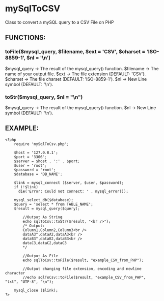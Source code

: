 mySqlToCSV
==========

Class to convert a mySQL query to a CSV File on PHP

## FUNCTIONS: ##

### toFile($mysql_query, $filename, $ext = 'CSV', $charset = 'ISO-8859-1', $nl = '\n') ###

$mysql_query -> The result of the mysql_query() function.
$filename -> The name of your output file.
$ext -> The file extension (DEFAULT: 'CSV').
$charset -> The file charset (DEFAULT: 'ISO-8859-1').
$nl -> New Line symbol (DEFAULT: '\n').

### toStr($mysql_query, $nl = "\n") ###

$mysql_query -> The result of the mysql_query() function.
$nl -> New Line symbol (DEFAULT: '\n').


## EXAMPLE: ##

	<?php
		require 'mySqlToCsv.php';
		
		$host = '127.0.0.1';
		$port = '3306';
		$server = $host . ':' . $port;
		$user = 'root';
		$password = 'root';
		$database = 'DB_NAME';
		
		$link = mysql_connect ($server, $user, $password);
		if (!$link)
		  die('Error: Could not connect: ' . mysql_error());
		
		mysql_select_db($database);
		$query = 'select * from TABLE_NAME';
		$result = mysql_query($query);
		
			//Output As String
			echo sqlToCsv::toStr($result, "<br />");
			/* Output:
			Column1,Column2,Column3<br />
			dataA3",dataA2,dataA3<br />
			dataB3",dataB2,dataB3<br />
			dataC3,dataC2,dataC3
			*/
		
			//Output As File
			echo sqlToCsv::toFile($result, "example_CSV_from_PHP");
			
			//Output changing file extension, encoding and newline character
			//echo sqlToCsv::toFile($result, "example_CSV_from_PHP", "txt", "UTF-8", "\n");
		
		mysql_close ($link);
	?>